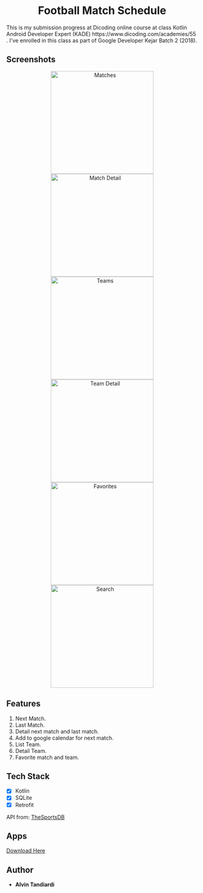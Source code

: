 <h1 align="center">
Football Match Schedule
</h1>
This is my submission progress at Dicoding online course at class Kotlin Android Developer Expert (KADE) https://www.dicoding.com/academies/55 . I've enrolled in this class as part of Google Developer Kejar Batch 2 (2018).

## Screenshots

<p align="center">
  <img src="screenshots/1.png" width="270" alt="Matches">
  <img src="screenshots/2.png" width="270" alt="Match Detail">
  <img src="screenshots/3.png" width="270" alt="Teams">
  <img src="screenshots/4.png" width="270" alt="Team Detail">
  <img src="screenshots/5.png" width="270" alt="Favorites">
  <img src="screenshots/6.png" width="270" alt="Search">
</p>

## Features

1. Next Match.
2. Last Match.
3. Detail next match and last match.
4. Add to google calendar for next match.
5. List Team.
6. Detail Team.
7. Favorite match and team.

## Tech Stack
- [x] Kotlin
- [x] SQLite
- [x] Retrofit

API from: <a href="https://www.thesportsdb.com/" title="TheSportsDB">TheSportsDB</a>

## Apps
<a href="https://drive.google.com/file/d/1teSvXQM9Eo_RmQ2Mud0SGQ65DcGUqE7t/view?usp=sharing" title="Football Match Schedule Apps">Download Here</a>

## Author
* **Alvin Tandiardi**
